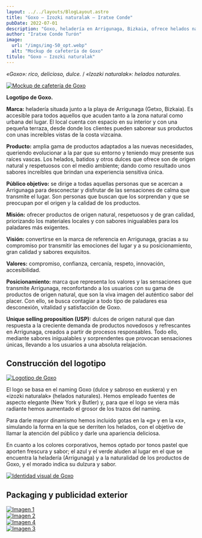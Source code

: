 ```yaml
---
layout: ../../layouts/BlogLayout.astro
title: "Goxo – Izozki naturalak – Iratxe Conde"
pubDate: 2022-07-01
description: "Goxo, heladería en Arrigunaga, Bizkaia, ofrece helados naturales con sabores increíbles. Disfruta de productos locales y vistas de la costa. Calidad, sabor y experiencia única."
author: "Iratxe Conde Turón"
image:
  url: "/imgs/img-50_opt.webp"
  alt: "Mockup de cafetería de Goxo"
titulo: "Goxo – Izozki naturalak"
---
```


<div class="centered-container">

_«Goxo»: rico, delicioso, dulce._ / _«Izozki naturalak»: helados naturales._

</div>

[![Mockup de cafetería de Goxo](/imgs/img-50.webp "Mockup de cafetería de Goxo")](/imgs/img-50.webp)

<div class="centered-container">

**Logotipo de Goxo.**

</div>

<div class="flex-container-start">
  <div class="flex-item">

**Marca:** heladería situada junto a la playa de Arrigunaga (Getxo, Bizkaia). Es accesible para todos aquellos que acuden tanto a la zona natural como urbana del lugar. El local cuenta con espacio en su interior y con una pequeña terraza, desde donde los clientes pueden saborear sus productos con unas increíbles vistas de la costa vizcaína.

**Producto:** amplia gama de productos adaptados a las nuevas necesidades, queriendo evolucionar a la par que su entorno y teniendo muy presente sus raíces vascas. Los helados, batidos y otros dulces que ofrece son de origen natural y respetuosos con el medio ambiente; dando como resultado unos sabores increíbles que brindan una experiencia sensitiva única.

**Público objetivo:** se dirige a todas aquellas personas que se acercan a Arrigunaga para desconectar y disfrutar de las sensaciones de calma que transmite el lugar. Son personas que buscan que los sorprendan y que se preocupan por el origen y la calidad de los productos.

**Misión:** ofrecer productos de origen natural, respetuosos y de gran calidad, priorizando los materiales locales y con sabores inigualables para los paladares más exigentes.

  </div>
  <div class="flex-item">

**Visión:** convertirse en la marca de referencia en Arrigunaga, gracias a su compromiso por transmitir las emociones del lugar y a su posicionamiento, gran calidad y sabores exquisitos.

**Valores:** compromiso, confianza, cercanía, respeto, innovación, accesibilidad.

**Posicionamiento:** marca que representa los valores y las sensaciones que transmite Arrigunaga, reconfortando a los usuarios con su gama de productos de origen natural, que son la viva imagen del auténtico sabor del placer. Con ello, se busca contagiar a todo tipo de paladares esa desconexión, vitalidad y satisfacción de Goxo.

**Unique selling proposition (USP):** dulces de origen natural que dan respuesta a la creciente demanda de productos novedosos y refrescantes en Arrigunaga, creados a partir de procesos responsables. Todo ello, mediante sabores inigualables y sorprendentes que provocan sensaciones únicas, llevando a los usuarios a una absoluta relajación.

  </div>
</div>

## Construcción del logotipo

<div class="flex-container">
  <div class="flex-item">

[![Logotipo de Goxo](/imgs/img-35.webp "Logotipo de Goxo")](/imgs/img-35.webp)

  </div>
  <div class="flex-item">

El logo se basa en el naming Goxo (dulce y sabroso en euskera) y en «izozki naturalak» (helados naturales). Hemos empleado fuentes de aspecto elegante (New York y Butler) y, para que el logo se viera más radiante hemos aumentado el grosor de los trazos del naming.

Para darle mayor dinamismo hemos incluido gotas en la «g» y en la «x», simulando la forma en la que se derriten los helados, con el objetivo de llamar la atención del público y darle una apariencia deliciosa.

En cuanto a los colores corporativos, hemos optado por tonos pastel que aporten frescura y sabor; el azul y el verde aluden al lugar en el que se encuentra la heladería (Arrigunaga) y a la naturalidad de los productos de Goxo, y el morado indica su dulzura y sabor.

  </div>
</div>

[![Identidad visual de Goxo](/imgs/img-3.webp "Identidad visual de Goxo")](/imgs/img-3.webp)

## Packaging y publicidad exterior

<div class="grid-2-container" id="gallery">
  <div class="grid-item-auto">
    <a href="/imgs/img-87.webp" data-pswp-width="2000" data-pswp-height="1278">
      <img src="/imgs/img-87.webp" alt="Imagen 1"/>
    </a>
  </div>
  <div class="grid-item-auto">
    <a href="/imgs/img-86.webp" data-pswp-width="2000" data-pswp-height="1278">
      <img src="/imgs/img-86.webp" alt="Imagen 2"/>
    </a>
  </div>
  <div class="grid-item-auto">
    <a href="/imgs/img-148.webp" data-pswp-width="2000" data-pswp-height="1335">
      <img src="/imgs/img-148.webp" alt="Imagen 4"/>
    </a>
  </div>
  <div class="grid-item-auto">
    <a href="/imgs/img-211.webp" data-pswp-width="2000" data-pswp-height="1333">
      <img src="/imgs/img-211.webp" alt="Imagen 3"/>
    </a>
  </div>
</div>
